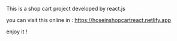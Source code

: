 This is a shop cart project developed by react.js

you can visit this online in : https://hoseinshopcartreact.netlify.app

enjoy it !